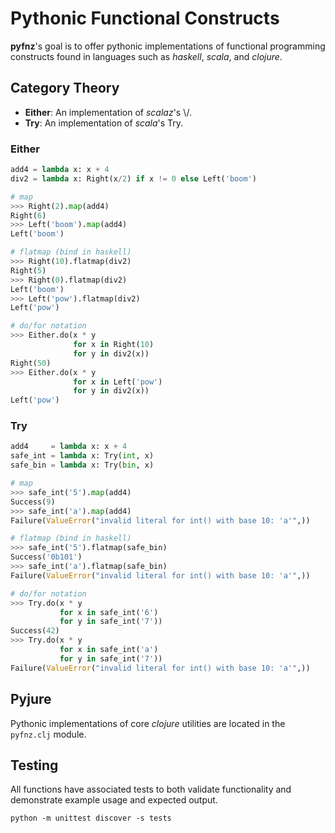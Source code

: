 # Pythonic Functional Constructs
**pyfnz**'s goal is to offer pythonic implementations of functional programming constructs found in languages such as *haskell*, *scala*, and *clojure*.

## Category Theory
* **Either**: An implementation of *scalaz*'s \\/.
* **Try**: An implementation of *scala*'s Try.

### Either
```python
add4 = lambda x: x + 4
div2 = lambda x: Right(x/2) if x != 0 else Left('boom')

# map
>>> Right(2).map(add4)
Right(6)
>>> Left('boom').map(add4)
Left('boom')

# flatmap (bind in haskell)
>>> Right(10).flatmap(div2)
Right(5)
>>> Right(0).flatmap(div2)
Left('boom')
>>> Left('pow').flatmap(div2)
Left('pow')

# do/for notation
>>> Either.do(x * y
              for x in Right(10)
              for y in div2(x))
Right(50)
>>> Either.do(x * y
              for x in Left('pow')
              for y in div2(x))
Left('pow')
```

### Try
```python
add4     = lambda x: x + 4
safe_int = lambda x: Try(int, x)
safe_bin = lambda x: Try(bin, x)

# map
>>> safe_int('5').map(add4)
Success(9)
>>> safe_int('a').map(add4)
Failure(ValueError("invalid literal for int() with base 10: 'a'",))

# flatmap (bind in haskell)
>>> safe_int('5').flatmap(safe_bin)
Success('0b101')
>>> safe_int('a').flatmap(safe_bin)
Failure(ValueError("invalid literal for int() with base 10: 'a'",))

# do/for notation
>>> Try.do(x * y
           for x in safe_int('6')
           for y in safe_int('7'))
Success(42)
>>> Try.do(x * y
           for x in safe_int('a')
           for y in safe_int('7'))
Failure(ValueError("invalid literal for int() with base 10: 'a'",))
```

## Pyjure

Pythonic implementations of core *clojure* utilities are located in the `pyfnz.clj` module.

## Testing

All functions have associated tests to both validate functionality and demonstrate example usage and expected output.

```shell
python -m unittest discover -s tests
```

